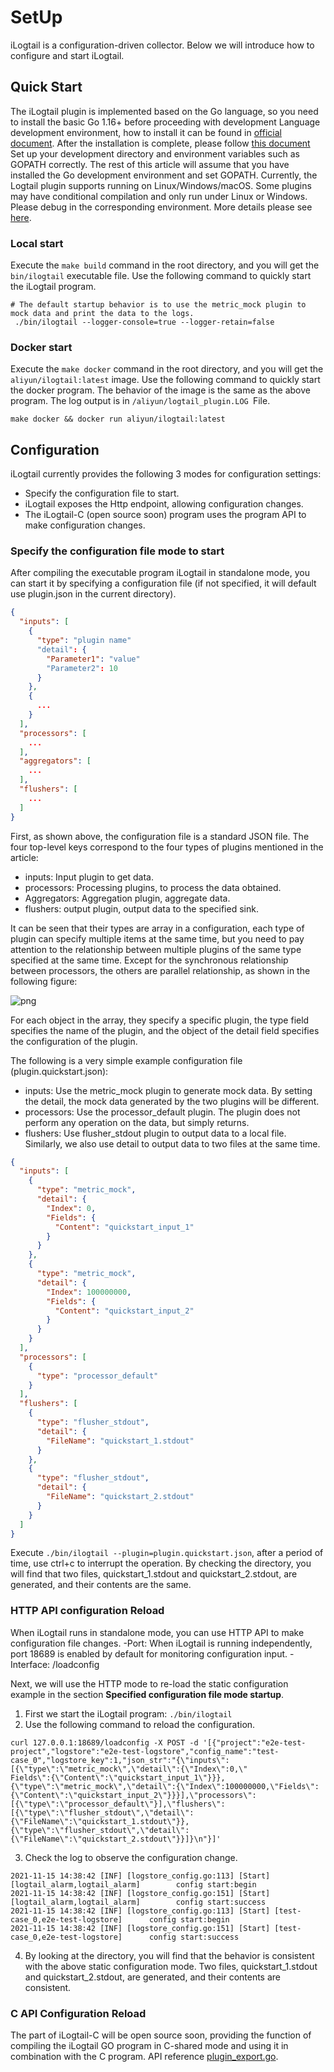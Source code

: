 # SetUp

iLogtail is a configuration-driven collector. Below we will introduce how to configure and start iLogtail.

## Quick Start

The iLogtail plugin is implemented based on the Go language, so you need to install the basic Go 1.16+ before
proceeding with development Language development environment, how to install it can be found
in [official document](https://golang.org/doc/install). After the installation is
complete, please follow [this document](https://golang.org/doc/code#Organization)
Set up your development directory and environment variables such as GOPATH correctly. The rest of this article will
assume that you have installed the Go development environment and set GOPATH. Currently, the Logtail plugin supports
running on Linux/Windows/macOS. Some plugins may have conditional compilation and only run under Linux or Windows.
Please debug in the corresponding environment. More details please see [here](../guides/How-to-do-manual-test.md).

### Local start

Execute the `make build` command in the root directory, and you will get the `bin/ilogtail` executable file. Use the
following command to quickly start the iLogtail program.

```shell
# The default startup behavior is to use the metric_mock plugin to mock data and print the data to the logs.
 ./bin/ilogtail --logger-console=true --logger-retain=false
```

### Docker start

Execute the `make docker` command in the root directory, and you will get the `aliyun/ilogtail:latest` image. Use the
following command to quickly start the docker program. The behavior of the image is the same as the above program. The
log output is in `/aliyun/logtail_plugin.LOG `File.

```shell
make docker && docker run aliyun/ilogtail:latest 
```

## Configuration

iLogtail currently provides the following 3 modes for configuration settings:

- Specify the configuration file to start.
- iLogtail exposes the Http endpoint, allowing configuration changes.
- The iLogtail-C (open source soon) program uses the program API to make configuration changes.

### Specify the configuration file mode to start

After compiling the executable program iLogtail in standalone mode, you can start it by specifying a configuration
file (if not specified, it will default use plugin.json in the current directory).

```json
{
  "inputs": [
    {
      "type": "plugin name"
      "detail": {
        "Parameter1": "value"
        "Parameter2": 10
      }
    },
    {
      ...
    }
  ],
  "processors": [
    ...
  ],
  "aggregators": [
    ...
  ],
  "flushers": [
    ...
  ]
}
```

First, as shown above, the configuration file is a standard JSON file. The four top-level keys correspond to the four
types of plugins mentioned in the article:

- inputs: Input plugin to get data.
- processors: Processing plugins, to process the data obtained.
- Aggregators: Aggregation plugin, aggregate data.
- flushers: output plugin, output data to the specified sink.

It can be seen that their types are array  in a configuration, each type of plugin can specify multiple items at the
same time, but you need to pay attention to the relationship between multiple plugins of the same type specified at the
same time. Except for the synchronous relationship between processors, the others are parallel relationship, as shown in
the following figure:

![png](https://sls-opensource.oss-us-west-1.aliyuncs.com/ilogtail/logtail-libPluginBase.png?versionId=CAEQMxiBgIDM6YCk6BciIDBjYmVkZjQ2Yjg5NzQwY2NhZjI4MmFmZDA2M2MwZTU2)

For each object in the array, they specify a specific plugin, the type field specifies the name of the plugin, and the
object of the detail field specifies the configuration of the plugin.

The following is a very simple example configuration file (plugin.quickstart.json):

- inputs: Use the metric_mock plugin to generate mock data. By setting the detail, the mock data generated by the two
  plugins will be different.
- processors: Use the processor_default plugin. The plugin does not perform any operation on the data, but simply
  returns.
- flushers: Use flusher_stdout plugin to output data to a local file. Similarly, we also use detail to output data to
  two files at the same time.

```json
{
  "inputs": [
    {
      "type": "metric_mock",
      "detail": {
        "Index": 0,
        "Fields": {
          "Content": "quickstart_input_1"
        }
      }
    },
    {
      "type": "metric_mock",
      "detail": {
        "Index": 100000000,
        "Fields": {
          "Content": "quickstart_input_2"
        }
      }
    }
  ],
  "processors": [
    {
      "type": "processor_default"
    }
  ],
  "flushers": [
    {
      "type": "flusher_stdout",
      "detail": {
        "FileName": "quickstart_1.stdout"
      }
    },
    {
      "type": "flusher_stdout",
      "detail": {
        "FileName": "quickstart_2.stdout"
      }
    }
  ]
}
```

Execute `./bin/ilogtail --plugin=plugin.quickstart.json`, after a period of time, use ctrl+c to interrupt the operation.
By checking the directory, you will find that two files, quickstart_1.stdout and quickstart_2.stdout, are generated, and
their contents are the same.

### HTTP API configuration Reload

When iLogtail runs in standalone mode, you can use HTTP API to make configuration file changes. -Port: When iLogtail is
running independently, port 18689 is enabled by default for monitoring configuration input. -Interface: /loadconfig

Next, we will use the HTTP mode to re-load the static configuration example in the section **Specified configuration
file mode startup**.

1. First we start the iLogtail program: `./bin/ilogtail`
2. Use the following command to reload the configuration.

```shell
curl 127.0.0.1:18689/loadconfig -X POST -d '[{"project":"e2e-test-project","logstore":"e2e-test-logstore","config_name":"test-case_0","logstore_key":1,"json_str":"{\"inputs\":[{\"type\":\"metric_mock\",\"detail\":{\"Index\":0,\"
Fields\":{\"Content\":\"quickstart_input_1\"}}},{\"type\":\"metric_mock\",\"detail\":{\"Index\":100000000,\"Fields\":{\"Content\":\"quickstart_input_2\"}}}],\"processors\":[{\"type\":\"processor_default\"}],\"flushers\":[{\"type\":\"flusher_stdout\",\"detail\":{\"FileName\":\"quickstart_1.stdout\"}},{\"type\":\"flusher_stdout\",\"detail\":{\"FileName\":\"quickstart_2.stdout\"}}]}\n"}]'
```

3. Check the log to observe the configuration change.

```log
2021-11-15 14:38:42 [INF] [logstore_config.go:113] [Start] [logtail_alarm,logtail_alarm]        config start:begin      
2021-11-15 14:38:42 [INF] [logstore_config.go:151] [Start] [logtail_alarm,logtail_alarm]        config start:success    
2021-11-15 14:38:42 [INF] [logstore_config.go:113] [Start] [test-case_0,e2e-test-logstore]      config start:begin      
2021-11-15 14:38:42 [INF] [logstore_config.go:151] [Start] [test-case_0,e2e-test-logstore]      config start:success
```

4. By looking at the directory, you will find that the behavior is consistent with the above static configuration mode.
   Two files, quickstart_1.stdout and quickstart_2.stdout, are generated, and their contents are consistent.

### C API Configuration Reload

The part of iLogtail-C will be open source soon, providing the function of compiling the iLogtail GO program in C-shared
mode and using it in combination with the C program. API reference [plugin_export.go](../../../main/plugin_export.go).
